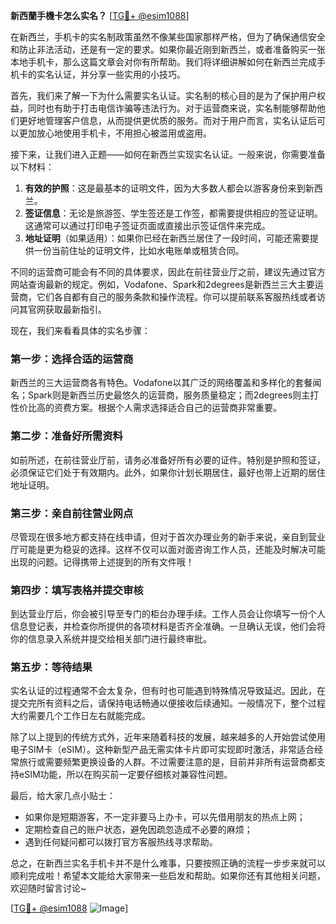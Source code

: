 **新西蘭手機卡怎么实名？** [[TG💪+ @esim1088](https://t.me/s/esim1088)]

在新西兰，手机卡的实名制政策虽然不像某些国家那样严格，但为了确保通信安全和防止非法活动，还是有一定的要求。如果你最近刚到新西兰，或者准备购买一张本地手机卡，那么这篇文章会对你有所帮助。我们将详细讲解如何在新西兰完成手机卡的实名认证，并分享一些实用的小技巧。

首先，我们来了解一下为什么需要实名认证。实名制的核心目的是为了保护用户权益，同时也有助于打击电信诈骗等违法行为。对于运营商来说，实名制能够帮助他们更好地管理客户信息，从而提供更优质的服务。而对于用户而言，实名认证后可以更加放心地使用手机卡，不用担心被滥用或盗用。

接下来，让我们进入正题——如何在新西兰实现实名认证。一般来说，你需要准备以下材料：

1. **有效的护照**：这是最基本的证明文件，因为大多数人都会以游客身份来到新西兰。
2. **签证信息**：无论是旅游签、学生签还是工作签，都需要提供相应的签证证明。这通常可以通过打印电子签证页面或直接出示签证信件来完成。
3. **地址证明**（如果适用）：如果你已经在新西兰居住了一段时间，可能还需要提供一份当前住址的证明文件，比如水电账单或租赁合同。

不同的运营商可能会有不同的具体要求，因此在前往营业厅之前，建议先通过官方网站查询最新的规定。例如，Vodafone、Spark和2degrees是新西兰三大主要运营商，它们各自都有自己的服务条款和操作流程。你可以提前联系客服热线或者访问其官网获取最新指引。

现在，我们来看看具体的实名步骤：

### 第一步：选择合适的运营商
新西兰的三大运营商各有特色。Vodafone以其广泛的网络覆盖和多样化的套餐闻名；Spark则是新西兰历史最悠久的运营商，服务质量稳定；而2degrees则主打性价比高的资费方案。根据个人需求选择适合自己的运营商非常重要。

### 第二步：准备好所需资料
如前所述，在前往营业厅前，请务必准备好所有必要的证件。特别是护照和签证，必须保证它们处于有效期内。此外，如果你计划长期居住，最好也带上近期的居住地址证明。

### 第三步：亲自前往营业网点
尽管现在很多地方都支持在线申请，但对于首次办理业务的新手来说，亲自到营业厅可能是更为稳妥的选择。这样不仅可以面对面咨询工作人员，还能及时解决可能出现的问题。记得携带上述提到的所有文件哦！

### 第四步：填写表格并提交审核
到达营业厅后，你会被引导至专门的柜台办理手续。工作人员会让你填写一份个人信息登记表，并检查你所提供的各项材料是否齐全准确。一旦确认无误，他们会将你的信息录入系统并提交给相关部门进行最终审批。

### 第五步：等待结果
实名认证的过程通常不会太复杂，但有时也可能遇到特殊情况导致延迟。因此，在提交完所有资料之后，请保持电话畅通以便接收后续通知。一般情况下，整个过程大约需要几个工作日左右就能完成。

除了以上提到的传统方式外，近年来随着科技的发展，越来越多的人开始尝试使用电子SIM卡（eSIM）。这种新型产品无需实体卡片即可实现即时激活，非常适合经常旅行或需要频繁更换设备的人群。不过需要注意的是，目前并非所有运营商都支持eSIM功能，所以在购买前一定要仔细核对兼容性问题。

最后，给大家几点小贴士：
- 如果你是短期游客，不一定非要马上办卡，可以先借用朋友的热点上网；
- 定期检查自己的账户状态，避免因疏忽造成不必要的麻烦；
- 遇到任何疑问都可以拨打官方客服热线寻求帮助。

总之，在新西兰实名手机卡并不是什么难事，只要按照正确的流程一步步来就可以顺利完成啦！希望本文能给大家带来一些启发和帮助。如果你还有其他相关问题，欢迎随时留言讨论~

[[TG💪+ @esim1088](https://t.me/s/esim1088) ![Image](https://i.postimg.cc/4NQfJmqS/Snipaste-2025-05-13-00-14-12.png)]